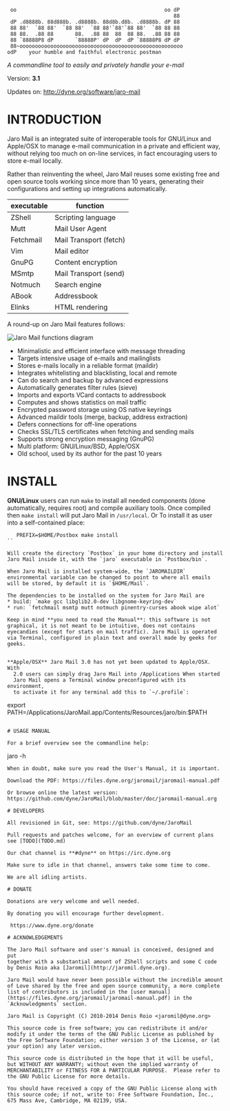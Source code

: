 
     oo                                                oo dP
                                                          88
     dP .d8888b. 88d888b. .d8888b. 88d8b.d8b. .d8888b. dP 88
     88 88'  `88 88'  `88 88'  `88 88'`88'`88 88'  `88 88 88
     88 88.  .88 88       88.  .88 88  88  88 88.  .88 88 88
     88 `88888P8 dP       `88888P' dP  dP  dP `88888P8 dP dP
     88~ooooooooooooooooooooooooooooooooooooooooooooooooooooo
    odP    your humble and faithful electronic postman 

*A commandline tool to easily and privately handle your e-mail*

Version: **3.1**

Updates on: http://dyne.org/software/jaro-mail

# INTRODUCTION

Jaro Mail is an integrated suite of interoperable tools for GNU/Linux
and Apple/OSX to manage e-mail communication in a private and efficient
way, without relying too much on on-line services, in fact encouraging
users to store e-mail locally.

Rather than reinventing the wheel, Jaro Mail reuses some existing free
and open source tools working since more than 10 years, generating
their configurations and setting up integrations automatically.

 executable | function
 ---------- | --------------------
  ZShell    | Scripting language
  Mutt      | Mail User Agent
  Fetchmail | Mail Transport (fetch)
  Vim       | Mail editor
  GnuPG     | Content encryption
  MSmtp     | Mail Transport (send)
  Notmuch   | Search engine
  ABook     | Addressbook
  Elinks    | HTML rendering

A round-up on Jaro Mail features follows:

![Jaro Mail functions diagram](http://files.dyne.org/jaromail/diagram.png)

* Minimalistic and efficient interface with message threading
* Targets intensive usage of e-mails and mailinglists
* Stores e-mails locally in a reliable format (maildir)
* Integrates whitelisting and blacklisting, local and remote
* Can do search and backup by advanced expressions
* Automatically generates filter rules (sieve)
* Imports and exports VCard contacts to addressbook
* Computes and shows statistics on mail traffic
* Encrypted password storage using OS native keyrings
* Advanced maildir tools (merge, backup, address extraction)
* Defers connections for off-line operations
* Checks SSL/TLS certificates when fetching and sending mails
* Supports strong encryption messaging (GnuPG)
* Multi platform: GNU/Linux/BSD, Apple/OSX
* Old school, used by its author for the past 10 years

# INSTALL

**GNU/Linux** users can run `make` to install all needed components
  (done automatically, requires root) and compile auxiliary
  tools. Once compiled then `make install` will put Jaro Mail in
  `/usr/local`. Or To install it as user into a self-contained place:

```
   PREFIX=$HOME/Postbox make install
``

Will create the directory `Postbox` in your home directory and install
Jaro Mail inside it, with the `jaro` executable in `Postbox/bin`.

When Jaro Mail is installed system-wide, the `JAROMAILDIR`
environmental variable can be changed to point to where all emails
will be stored, by default it is `$HOME/Mail`.

The dependencies to be installed on the system for Jaro Mail are
* build: `make gcc libglib2.0-dev libgnome-keyring-dev`
* run: `fetchmail msmtp mutt notmuch pinentry-curses abook wipe alot`

Keep in mind **you need to read the Manual**: this software is not
graphical, it is not meant to be intuitive, does not contains
eyecandies (except for stats on mail traffic). Jaro Mail is operated
via Terminal, configured in plain text and overall made by geeks for
geeks.


**Apple/OSX** Jaro Mail 3.0 has not yet been updated to Apple/OSX. With
  2.0 users can simply drag Jaro Mail into /Applications When started
  Jaro Mail opens a Terminal window preconfigured with its environment,
  to activate it for any terminal add this to `~/.profile`:
```
export PATH=/Applications/JaroMail.app/Contents/Resources/jaro/bin:$PATH
```

# USAGE MANUAL

For a brief overview see the commandline help:
```
 jaro -h
```
When in doubt, make sure you read the User's Manual, it is important.

Download the PDF: https://files.dyne.org/jaromail/jaromail-manual.pdf

Or browse online the latest version:
https://github.com/dyne/JaroMail/blob/master/doc/jaromail-manual.org

# DEVELOPERS

All revisioned in Git, see: https://github.com/dyne/JaroMail

Pull requests and patches welcome, for an overview of current plans
see [TODO](TODO.md)

Our chat channel is **#dyne** on https://irc.dyne.org

Make sure to idle in that channel, answers take some time to come.

We are all idling artists.

# DONATE

Donations are very welcome and well needed.

By donating you will encourage further development.

 https://www.dyne.org/donate

# ACKNOWLEDGEMENTS

The Jaro Mail software and user's manual is conceived, designed and put
together with a substantial amount of ZShell scripts and some C code
by Denis Roio aka [Jaromil](http://jaromil.dyne.org).

Jaro Mail would have never been possible without the incredible amount of Love shared by the free and open source community, a more complete list of contributors is included in the [user manual](https://files.dyne.org/jaromail/jaromail-manual.pdf) in the `Acknowledgments` section.

Jaro Mail is Copyright (C) 2010-2014 Denis Roio <jaromil@dyne.org>

This source code is free software; you can redistribute it and/or
modify it under the terms of the GNU Public License as published by
the Free Software Foundation; either version 3 of the License, or (at
your option) any later version.

This source code is distributed in the hope that it will be useful,
but WITHOUT ANY WARRANTY; without even the implied warranty of
MERCHANTABILITY or FITNESS FOR A PARTICULAR PURPOSE.  Please refer to
the GNU Public License for more details.

You should have received a copy of the GNU Public License along with
this source code; if not, write to: Free Software Foundation, Inc.,
675 Mass Ave, Cambridge, MA 02139, USA.
